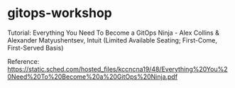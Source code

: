 # gitops-workshop
Tutorial: Everything You Need To Become a GitOps Ninja - Alex Collins & Alexander Matyushentsev, Intuit (Limited Available Seating; First-Come, First-Served Basis)

Reference: https://static.sched.com/hosted_files/kccncna19/48/Everything%20You%20Need%20To%20Become%20a%20GitOps%20Ninja.pdf
